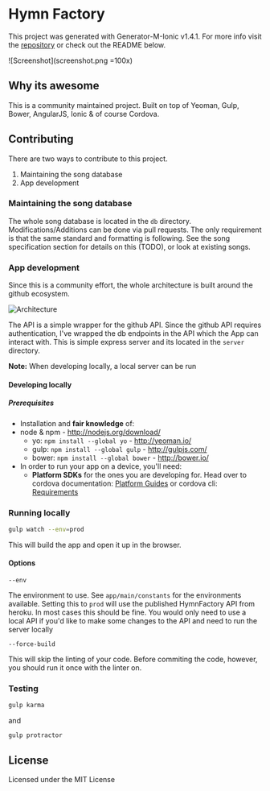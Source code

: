 # Hymn Factory
This project was generated with Generator-M-Ionic v1.4.1. For more info visit the [repository](https://github.com/mwaylabs/generator-m-ionic) or check out the README below.

![Screenshot](screenshot.png =100x)

## Why its awesome
This is a community maintained project. Built on top of Yeoman, Gulp, Bower, AngularJS, Ionic & of course Cordova.

## Contributing
There are two ways to contribute to this project.
  1. Maintaining the song database 
  2. App development
  
### Maintaining the song database
The whole song database is located in the `db` directory. Modifications/Additions can be done via pull requests. The only requirement is that the same standard and formatting is following. See the song specification section for details on this (TODO), or look at existing songs.

### App development
Since this is a community effort, the whole architecture is built around the github ecosystem. 

![Architecture](https://www.lucidchart.com/publicSegments/view/1d6383c0-8324-43a3-ba83-e07922cf47b3/image.png)
    
The API is a simple wrapper for the github API. Since the github API requires authentication, I've wrapped the db endpoints in the API which the App can interact with. This is simple express server and its located in the `server` directory.

**Note:** When developing locally, a local server can be run

#### Developing locally

##### Prerequisites
- Installation and **fair knowledge** of:
- node & npm - http://nodejs.org/download/
  - yo: `npm install --global yo` - http://yeoman.io/
  - gulp: `npm install --global gulp` - http://gulpjs.com/
  - bower: `npm install --global bower` - http://bower.io/
- In order to run your app on a device, you'll need:
  - **Platform SDKs** for the ones you are developing for. Head over to cordova documentation: [Platform Guides](http://cordova.apache.org/docs/en/edge/guide/platforms/index.html) or cordova cli: [Requirements](https://github.com/apache/cordova-cli/#requirements)

### Running locally

```sh
gulp watch --env=prod
```

This will build the app and open it up in the browser.

#### Options
```
--env
```

The environment to use. See `app/main/constants` for the environments available. Setting this to `prod` will use the published HymnFactory API from heroku. In most cases this should be fine. You would only need to use a local API if you'd like to make some changes to the API and need to run the server locally

```
--force-build
```

This will skip the linting of your code. Before commiting the code, however, you should run it once with the linter on.

### Testing
```sh
gulp karma
```

and 

```
gulp protractor
```

## License
Licensed under the MIT License
